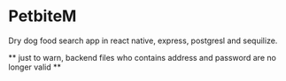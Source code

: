 # PetbiteM

Dry dog food search app in react native, express, postgresl and sequilize.

** just to warn, backend files who contains address and password are no longer valid **
